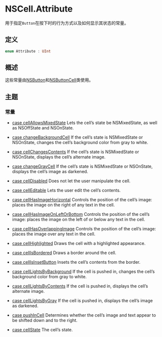# NSCell.Attribute

用于指定`Button`在按下时的行为方式以及如何显示其状态的常量。

## 定义

```swift
enum Attribute : UInt
```

## 概述

这些常量由[NSButton]()和[NSButtonCell]()类使用。

## 主题

### 常量

* [case cellAllowsMixedState]()
Lets the cell’s state be NSMixedState, as well as NSOffState and NSOnState.

* [case changeBackgroundCell]()
If the cell’s state is NSMixedState or NSOnState, changes the cell’s background color from gray to white.

* [case cellChangesContents]()
If the cell’s state is NSMixedState or NSOnState, displays the cell’s alternate image.

* [case changeGrayCell]()
If the cell’s state is NSMixedState or NSOnState, displays the cell’s image as darkened.

* [case cellDisabled]()
Does not let the user manipulate the cell.

* [case cellEditable]()
Lets the user edit the cell’s contents.

* [case cellHasImageHorizontal]()
Controls the position of the cell’s image: places the image on the right of any text in the cell.

* [case cellHasImageOnLeftOrBottom]()
Controls the position of the cell’s image: places the image on the left of or below any text in the cell.

* [case cellHasOverlappingImage]()
Controls the position of the cell’s image: places the image over any text in the cell.

* [case cellHighlighted]()
Draws the cell with a highlighted appearance.

* [case cellIsBordered]()
Draws a border around the cell.

* [case cellIsInsetButton]()
Insets the cell’s contents from the border.

* [case cellLightsByBackground]()
If the cell is pushed in, changes the cell’s background color from gray to white.

* [case cellLightsByContents]()
If the cell is pushed in, displays the cell’s alternate image.

* [case cellLightsByGray]()
If the cell is pushed in, displays the cell’s image as darkened.

* [case pushInCell]()
Determines whether the cell’s image and text appear to be shifted down and to the right.

* [case cellState]()
The cell’s state.